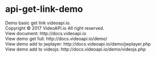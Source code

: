 # api-get-link-demo
<p>
Demo basic get link videoapi.io.<br>
Copyright © 2017 VideoAPI.io All right reserved.<br>
View document: http://docs.videoapi.io<br>
View demo get full: http://docs.videoapi.io/demo/<br>
View demo add to jwplayer: http://docs.videoapi.io/demo/jwplayer.php<br>
View demo add to videojs: http://docs.videoapi.io/demo/videojs.php
</p>

